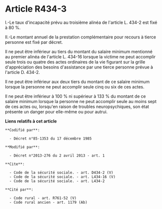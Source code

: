 # Article R434-3

I.-Le taux d'incapacité prévu au troisième alinéa de l'article L. 434-2 est fixé à 80 %. 

II.-Le montant annuel de la prestation complémentaire pour recours à tierce personne est fixé par décret. 

Il ne peut être inférieur au tiers du montant du salaire minimum mentionné au premier alinéa de l'article L. 434-16 lorsque
la victime ne peut accomplir seule trois ou quatre des actes ordinaires de la vie figurant sur la grille d'appréciation des
besoins d'assistance par une tierce personne prévue à l'article D. 434-2. 

Il ne peut être inférieur aux deux tiers du montant de ce salaire minimum lorsque la personne ne peut accomplir seule cinq ou
six de ces actes. 

Il ne peut être inférieur à 100 % ni supérieur à 133 % du montant de ce salaire minimum lorsque la personne ne peut accomplir
seule au moins sept de ces actes ou, lorsqu'en raison de troubles neuropsychiques, son état présente un danger pour elle-même
ou pour autrui.

**Liens relatifs à cet article**

	**Codifié par**:

	  - Décret n°85-1353 du 17 décembre 1985

	**Modifié par**:

	  - Décret n°2013-276 du 2 avril 2013 - art. 1

	**Cite**:

	  - Code de la sécurité sociale. - art. D434-2 (V)
	  - Code de la sécurité sociale. - art. L434-16 (V)
	  - Code de la sécurité sociale. - art. L434-2

	**Cité par**:

	  - Code rural - art. R761-52 (V)
	  - Code rural ancien - art. 1179 (Ab)
